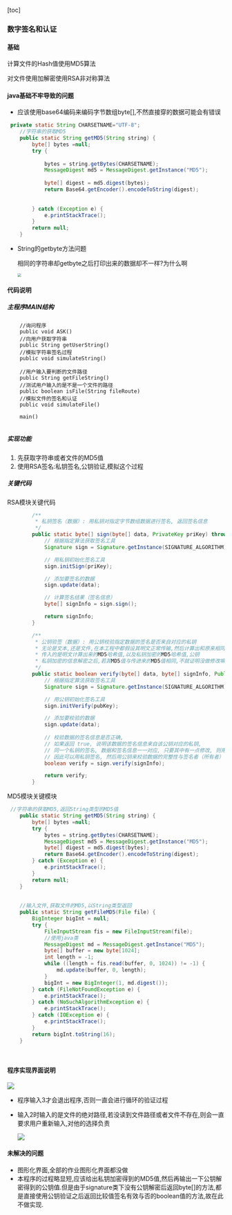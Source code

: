 [toc]

### 数字签名和认证

#### 基础

计算文件的Hash值使用MD5算法

对文件使用加解密使用RSA非对称算法

#### java基础不牢导致的问题

- 应该使用base64编码来编码字节数组byte[],不然直接穿的数据可能会有错误

```java
 private static String CHARSETNAME="UTF-8";
    //字符串的获取MD5
    public static String getMD5(String string) {
        byte[] bytes =null;
        try {
            
            bytes = string.getBytes(CHARSETNAME);
            MessageDigest md5 = MessageDigest.getInstance("MD5");
            
            byte[] digest = md5.digest(bytes);
            return Base64.getEncoder().encodeToString(digest);
       
        
        } catch (Exception e) {
            e.printStackTrace();
        }
        return null;
    }
```

- String的getbyte方法问题

  相同的字符串却getbyte之后打印出来的数据却不一样?为什么啊

  <img src="../asset/rsasign/问题.jpg" style="zoom: 50%;" />

  

#### 代码说明

##### 主程序MAIN结构

```
	//询问程序
    public void ASK()
    //向用户获取字符串
    public String getUserString()
    //模拟字符串签名过程
    public void simulateString()
    
    //用户输入要判断的文件路径
    public String getFileString()
    //测试用户输入的是不是一个文件的路径
    public boolean isFile(String fileRoute)
    //模拟文件的签名和认证
    public void simulateFile()
    
    main()
    
```

##### 实现功能

1. 先获取字符串或者文件的MD5值
2. 使用RSA签名:私钥签名,公钥验证,模拟这个过程

##### 关键代码

RSA模块关键代码

```java
 		/**
         * 私钥签名（数据）: 用私钥对指定字节数组数据进行签名, 返回签名信息
         */
        public static byte[] sign(byte[] data, PrivateKey priKey) throws Exception {
            // 根据指定算法获取签名工具
            Signature sign = Signature.getInstance(SIGNATURE_ALGORITHM);

            // 用私钥初始化签名工具
            sign.initSign(priKey);

            // 添加要签名的数据
            sign.update(data);

            // 计算签名结果（签名信息）
            byte[] signInfo = sign.sign();

            return signInfo;
        }

		/**
         * 公钥验签（数据）: 用公钥校验指定数据的签名是否来自对应的私钥
         * 无论是文本,还是文件,在本工程中都假设其明文正常传输,然后计算出和原来相同的MD5值
         * 传入的是明文计算出来的MD5哈希值,以及私钥加密的MD5哈希值,公钥
         * 私钥加密的信息解密之后,若其MD5值与传进来的MD5值相同,不就证明没做修改嘛
         */
        public static boolean verify(byte[] data, byte[] signInfo, PublicKey pubKey) throws Exception {
            // 根据指定算法获取签名工具
            Signature sign = Signature.getInstance(SIGNATURE_ALGORITHM);

            // 用公钥初始化签名工具
            sign.initVerify(pubKey);

            // 添加要校验的数据
            sign.update(data);
            
            // 校验数据的签名信息是否正确,
            // 如果返回 true, 说明该数据的签名信息来自该公钥对应的私钥,
            // 同一个私钥的签名, 数据和签名信息一一对应, 只要其中有一点修改, 则用公钥无法校验通过,
            // 因此可以用私钥签名, 然后用公钥来校验数据的完整性与签名者（所有者）
            boolean verify = sign.verify(signInfo);

            return verify;
        }

```



MD5模块关键模块

```java
 //字符串的获取MD5,返回String类型的MD5值
    public static String getMD5(String string) {
        byte[] bytes =null;
        try {
            bytes = string.getBytes(CHARSETNAME);
            MessageDigest md5 = MessageDigest.getInstance("MD5");
            byte[] digest = md5.digest(bytes);
            return Base64.getEncoder().encodeToString(digest);
        } catch (Exception e) {
            e.printStackTrace();
        }
        return null;
    }
    
    
    //输入文件,获取文件的MD5,以String类型返回
    public static String getFileMD5(File file) {
        BigInteger bigInt = null;
        try {
            FileInputStream fis = new FileInputStream(file);
            //使用java类
            MessageDigest md = MessageDigest.getInstance("MD5");
            byte[] buffer = new byte[1024];
            int length = -1;
            while ((length = fis.read(buffer, 0, 1024)) != -1) {
                md.update(buffer, 0, length);
            }
            bigInt = new BigInteger(1, md.digest());
        } catch (FileNotFoundException e) {
            e.printStackTrace();
        } catch (NoSuchAlgorithmException e) {
            e.printStackTrace();
        } catch (IOException e) {
            e.printStackTrace();
        }
        return bigInt.toString(16);
    }
    
    
```

#### 程序实现界面说明

![](../asset/rsasign/验证.jpg)

- 程序输入3才会退出程序,否则一直会进行循环的验证过程

- 输入2时输入的是文件的绝对路径,若没读到文件路径或者文件不存在,则会一直要求用户重新输入,对他的选择负责

  ![](../asset/rsasign/文件报错.jpg)

#### 未解决的问题

- 图形化界面,全部的作业图形化界面都没做
- 本程序的过程略显短,应该给出私钥加密得到的MD5值,然后再输出一下公钥解密得到的公钥值.但是由于signature类下没有公钥解密后返回byte[]的方法,都是直接使用公钥验证之后返回比较值签名有效与否的boolean值的方法,故在此不做实现.
